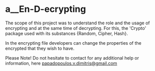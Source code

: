 # a__En-D-ecrypting

The scope of this project was to understand the role and the usage of encrypting and at the same time of decrypting. For this, the 'Crypto' package used with its substances {Random, Cipher, Hash}.

In the encrypting file developers can change the properties of the encrypted that they wish to have.

Please Note! Do not hesitate to contact for any additional help or information, here papadopoulos.v.dimitris@gmail.com
